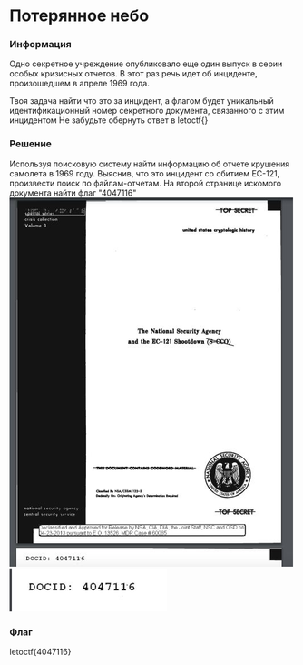 # Потерянное небо

### Информация
Одно секретное учреждение опубликовало еще один выпуск в серии особых кризисных отчетов. В этот раз речь идет об инциденте, произошедшем в апреле 1969 года.

Твоя задача найти что это за инцидент, а флагом будет уникальный идентификационный номер секретного документа, связанного с этим инцидентом
Не забудьте обернуть ответ в
letoctf{}

### Решение
Используя поисковую систему найти информацию об отчете крушения самолета в 1969 году. 
Выяснив, что это инцидент со сбитием EC-121, произвести поиск по файлам-отчетам. 
На второй странице искомого документа найти флаг "4047116"
![screen1](images/screen1.jpg)
![screen2](images/screen2.jpg)

### Флаг
letoctf{4047116}